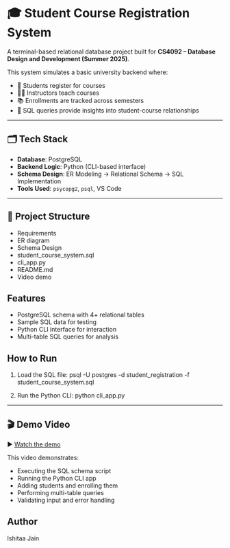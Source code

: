# 🎓 Student Course Registration System

A terminal-based relational database project built for **CS4092 – Database Design and Development (Summer 2025)**.

This system simulates a basic university backend where:
- 🧑 Students register for courses
- 👩‍🏫 Instructors teach courses
- 📚 Enrollments are tracked across semesters
- 🧠 SQL queries provide insights into student-course relationships

---

## 🗂️ Tech Stack

- **Database**: PostgreSQL
- **Backend Logic**: Python (CLI-based interface)
- **Schema Design**: ER Modeling → Relational Schema → SQL Implementation
- **Tools Used**: `psycopg2`, `psql`, VS Code

---

## 📁 Project Structure

-  Requirements
-  ER diagram 
-  Schema Design
-  student_course_system.sql    
-  cli_app.py                    
-  README.md
-  Video demo                     

## Features
- PostgreSQL schema with 4+ relational tables
- Sample SQL data for testing
- Python CLI interface for interaction
- Multi-table SQL queries for analysis

## How to Run
1. Load the SQL file:
psql -U postgres -d student_registration -f student_course_system.sql

2. Run the Python CLI:
python cli_app.py

---

## 🎬 Demo Video

▶️ [Watch the demo](https://drive.google.com/file/d/1Xw0LAm8rAWgKWn_odCeMukR32Mc_rMgb/view?usp=drive_link)

This video demonstrates:
- Executing the SQL schema script
- Running the Python CLI app
- Adding students and enrolling them
- Performing multi-table queries
- Validating input and error handling


## Author
Ishitaa Jain


